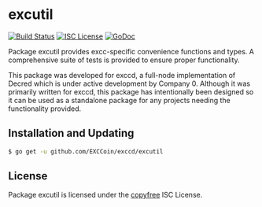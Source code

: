 excutil
=======


[![Build Status](http://img.shields.io/travis/EXCCoin/exccd.svg)](https://travis-ci.org/EXCCoin/exccd)
[![ISC License](http://img.shields.io/badge/license-ISC-blue.svg)](http://copyfree.org)
[![GoDoc](http://img.shields.io/badge/godoc-reference-blue.svg)](http://godoc.org/github.com/EXCCoin/exccd/excutil)

Package excutil provides excc-specific convenience functions and types.
A comprehensive suite of tests is provided to ensure proper functionality.

This package was developed for exccd, a full-node implementation of Decred which
is under active development by Company 0.  Although it was primarily written for
exccd, this package has intentionally been designed so it can be used as a
standalone package for any projects needing the functionality provided.

## Installation and Updating

```bash
$ go get -u github.com/EXCCoin/exccd/excutil
```

## License

Package excutil is licensed under the [copyfree](http://copyfree.org) ISC
License.
